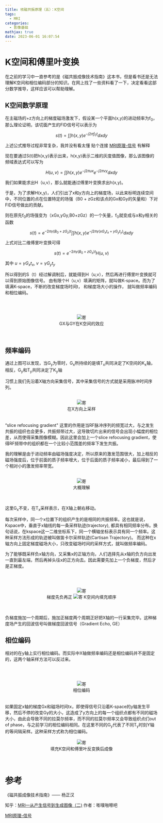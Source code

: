 ```yaml
---
title: 核磁共振原理（五）：K空间
tags:
  - MRI
categories:
  - 影像基础
mathjax: true
date: 2023-06-01 16:07:54
---
```



# K空间和傅里叶变换
在之前的学习中一直参考的是《磁共振成像技术指南》这本书，但是看书还是无法理解K空间和相位编码部分的知识。在网上找了一些资料看了一下，决定看看这部分数学推导，这样应该可以帮助理解。

## K空间数学原理
在主磁场的+z方向上的梯度磁场激发下，假设某一个平面h(x,y)的进动频率为f<sub>0</sub>，那么理论证明，该切面产生的FID信号可以表示为

$$s(t)=\int\int h(x,y)e^{-j2\pi f_0t}dxdy$$

上述公式推导过程非常复杂，我并没有看太懂 贴个连接 [MRI原理-信号](https://zhuanlan.zhihu.com/p/137255997) 有解释

现在要通过S(t)把h(x,y)表示出来，h(x,y)表示二维的灰度值图像，那么该图像的频域表达式可以写为

$$H(u,v)=\int \int h(x,y)e^{-j2\pi ux}e^{-j2\pi vy}dxdy$$

我们如果能求出H（u,v），那么就能通过傅里叶变换求出h(x,y)。


于是，为了求解H(x,y)，人们引出了x和y方向上的梯度场，以此来标明连续空间中，不同位置的点在位置特定的场强（B0 + zGz和该点的Gx和Gy的矢量和）下对FID信号做出的贡献。

则在原先f<sub>0</sub>的场强变为（xGx,yGy,B0+zGz）的一个矢量，f<sub>0</sub>就变成与x和y相关的函数

$$ s(t) = e^{-2\pi \gamma (B_0+zG_z)t}\int \int h(x,y)e^{-j2\pi \gamma (xG_xt_x+yG_yt_y)}dxdy$$

上式对比二维傅里叶变换可得

$$s(t) =  e^{-2\pi \gamma (B_0+zG_z)t}H(u,v)$$

其中 $u=\gamma G_xt_x$, $v=\gamma G_yt_y$

所以得到的S（t）经过解调制后，就能得到H（u,v），然后再进行傅里叶变换就可以得到原始图像信号。
由有限个H（u,v）填满的矩阵，就叫做K-space。而为了填满K-space，不断的改变梯度场时间t， 和梯度场大小的操作， 就叫做频率编码和相位编码。

<br/><br>
<div>			<!--块级封装-->
    <center>	<!--将图片和文字居中-->
    <img src="https://cdn.staticaly.com/gh/maxiro-samurai/image-bed@main/image/image.46388k41mko0.webp"
        alt="寄"
        style="zoom:这里写图片的缩放百分比"/>
    <br>		<!--换行-->
    GX与GY在K空间的效应	<!--标题-->
    </center>
</div>
<br><br> 

## 频率编码
通过上图可以发现，当G<sub>y</sub>为零时，G<sub>x</sub>所持续的是填T<sub>x</sub>共同决定了K空间的K<sub>x</sub>轴，相反，G<sub>y</sub>和T<sub>y</sub>共同决定了K<sub>y</sub>轴

习惯上我们先沿着X轴方向采集信号，其中采集信号的方式就是采用脉冲时间序列。
<br/><br>
<div>			<!--块级封装-->
    <center>	<!--将图片和文字居中-->
    <img src="https://cdn.staticaly.com/gh/maxiro-samurai/image-bed@main/image/image.kusysrz6d5s.webp"
        alt="寄"
        style="zoom:这里写图片的缩放百分比"/>
    <br>		<!--换行-->
    在X方向上采样	<!--标题-->
    </center>
</div>
<br><br> 
“slice refocusing gradient" 这里的作用是当RF脉冲序列的频宽过大，与之发生共振的组织也会更多，共振频带过大，这导致切片出来的信号会出现小幅度的相位差，从而使得采集图像模糊。因此这里会加上一个slice refocusing gradient，使得RF频带中的组织都在一个比较小范围差的频率下发生共振。

<br>

我的理解是由于进动频率由磁场强度决定，所以原来的激发范围很大，加上相反的磁场强度后，位于前面的质子频率增大，位于后面的质子频率减小，最后得到了一个相对小的激发频率带宽。
<br/><br>
<div>			<!--块级封装-->
    <center>	<!--将图片和文字居中-->
    <img src="https://cdn.staticaly.com/gh/maxiro-samurai/image-bed@main/image/image.vy6abjp0ysg.webp"
        alt="寄"
        style="zoom:这里写图片的缩放百分比"/>
    <br>		<!--换行-->
    大概理解	<!--标题-->
    </center>
</div>
<br><br> 

这里G<sub>x</sub>不变，在T<sub>x</sub>采样表示，在X轴上朝右移动。

每次采样中，同一个x位置下的组织产生的是相同的共振频率。这也就是说，Kspace中，垂直于x轴线的每一条采样轨迹(trajectory), 都具有相同频率分布。换句话说，在kspace这一二维坐标系下，同一个横轴坐标表示具有同一个频率。这种采样方法形成的轨迹被叫做笛卡尔采样轨迹(Cartisan Trajectory)。
而这种在x轴方向上固定梯度磁场大小，只改变磁场时间的采样方式，就叫做频率编码。


为了能够既采样负x轴方向，又采集x的正轴方向，人们选择先从x轴的负方向出发一直到最左端，然后再掉头往x的正方向去。因此需要先加上一个负梯度，然后才是正梯度。

<br/><br>
<div>			<!--块级封装-->
    <center>	<!--将图片和文字居中-->
    <img src="https://cdn.staticaly.com/gh/maxiro-samurai/image-bed@main/image/image.42ptm8do39q0.webp"
        alt="寄"
        style="zoom:这里写图片的缩放百分比"/>
    <br>		<!--换行-->
    梯度先负再正	<!--标题-->
    <img src="https://cdn.staticaly.com/gh/maxiro-samurai/image-bed@main/image/image.2q9mq7svhas0.webp"
        alt="寄"
        style="zoom:这里写图片的缩放百分比"/>
    K空间内填充顺序
    </center>
</div>
<br><br>

负梯度施加一个周期后，施加正梯度两个周期正好把X轴的一行采集完毕。这种梯度场产生的回波信号叫做梯度回波信号（Gradient Echo, GE）


## 相位编码

相对的在y轴上实行相位编码。而实际中X轴做频率编码还是相位编码并不是固定的，这两个轴采样方法可以反过来。

<br/><br>
<div>			<!--块级封装-->
    <center>	<!--将图片和文字居中-->
    <img src="https://cdn.staticaly.com/gh/maxiro-samurai/image-bed@main/image/image.4sj4j9tl0fm0.webp"
        alt="寄"
        style="zoom:这里写图片的缩放百分比"/>
    <br>		<!--换行-->
    相位编码	<!--标题-->
    </center>
</div>
<br><br> 
如果固定x轴的梯度Gx和磁场时间tx，即使得信号只沿着K-space的y轴发生平移，然后不停的改变Gy的大小，这造成了y方向上的每一个组织点都有不同的磁场大小，由此会导致不同的拉莫尔频率，而不同的拉莫尔频率又会导致组织点们out of phase，与之前学习的相位编码相同。在这里不同的G<sub>y</sub>代表了不同T<sub>y</sub>时刻Y轴的等间隔采样。这种采样方式称为相位编码。
<br/><br>
<div>			<!--块级封装-->
    <center>	<!--将图片和文字居中-->
    <img src="https://cdn.staticaly.com/gh/maxiro-samurai/image-bed@main/image/image.738rxlxqfy80.webp"
        alt="寄"
        style="zoom:这里写图片的缩放百分比"/>
    <br>		<!--换行-->
    填充K空间和傅里叶反变换后成像	<!--标题-->
    </center>
</div>
<br><br> 


# 参考
《磁共振成像技术指南》—— 杨正汉

知乎：[MRI—从产生信号到生成图像（二)](https://zhuanlan.zhihu.com/p/344864875)   作者：嘭噗啪嚓吧

[MRI原理-信号](https://zhuanlan.zhihu.com/p/137255997)   